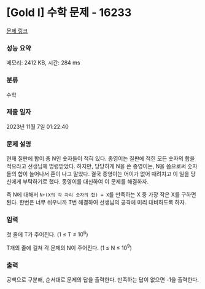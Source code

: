 # [Gold I] 수학 문제 - 16233 

[문제 링크](https://www.acmicpc.net/problem/16233) 

### 성능 요약

메모리: 2412 KB, 시간: 284 ms

### 분류

수학

### 제출 일자

2023년 11월 7일 01:22:40

### 문제 설명

<p>현재 칠판에 합이 총 N인 숫자들이 적혀 있다. 종영이는 칠판에 적힌 모든 숫자의 합을 적으라고 선생님께 명령받았다. 하지만, 당당하게 N을 쓴 종영이는, N을 씀으로써 숫자들의 합이 늘어나서 혼이 나고 말았다. 결국 종영이는 어이가 없어 때려치고 이 일을 당신에게 부탁하기로 했다. 종영이를 대신하여 이 문제를 해결하자.</p>

<p>즉 N에 대해서 <code>N+(X의 각 자리 숫자의 합) = X</code>를 만족하는 X 중 가장 작은 X를 구하면 된다. 한번은 너무 쉬우니까 T번 해결하여 선생님의 공격에 미리 대비하도록 하자.</p>

### 입력 

 <p>첫 줄에 T가 주어진다. (1 ≤ T ≤ 10<sup>6</sup>)</p>

<p>T개의 줄에 걸쳐 각 문제의 N이 주어진다. (1 ≤ N ≤ 10<sup>9</sup>)</p>

### 출력 

 <p>공백으로 구분해, 순서대로 문제의 답을 출력한다. 만족하는 답이 없으면 -1을 출력한다.</p>

